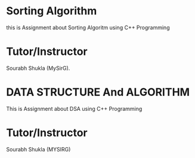 # Sorting Algorithm
this is Assignment about Sorting Algoritm using C++ Programming

# Tutor/Instructor
Sourabh Shukla (MySirG).
# DATA STRUCTURE And ALGORITHM
This is Assignment about DSA using C++ Programming

# Tutor/Instructor
Sourabh Shukla (MYSIRG)
